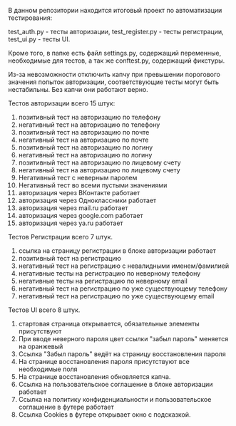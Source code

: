 В данном репозитории находится итоговый проект по автоматизации тестирования: 

test_auth.py       - тесты авторизации,
test_register.py   - тесты регистрации,
test_ui.py         - тесты UI.

Кроме того, в папке есть файл settings.py, содержащий переменные, необходимые для тестов, а так же conftest.py, содержащий фикстуры.

Из-за невозможности отключить капчу при превышении порогового значения попыток авторизации, соответствующие тесты могут быть нестабильны. Без капчи они работают верно.

Тестов авторизации всего 15 штук:

 1. позитивный тест на авторизацию по телефону
 2. негативный тест на авторизацию по телефону
 3. позитивный тест на авторизацию по почте
 4. негативный тест на авторизацию по почте
 5. позитивный тест на авторизацию по логину
 6. негативный тест на авторизацию по логину
 7. позитивный тест на авторизацию по лицевому счету
 8. негативный тест на авторизацию по лицевому счету
 9. Негативный тест с неверным паролем
 10. Негативный тест во всеми пустыми значениями
 11. авторизация через ВКонтакте работает
 12. авторизация через Одноклассники работает
 13. авторизация через mail.ru работает
 14. авторизация через google.com работает
 15. авторизация через ya.ru работает

Тестов Регистрации всего 7 штук.
 1. ссылка на страницу регистрации в блоке авторизации работает
 2. позитивный тест на регистрацию
 3. негативный тест на регистрацию с невалидными именем/фамилией
 4. негативные тесты на регистрацию по неверному телефону
 5. негативные тесты на регистрацию по неверному email
 6. негативный тест на регистрацию по уже существующему телефону
 7. негативный тест на регистрацию по уже существующему email

Тестов UI всего 8 штук.
 1. стартовая страница открывается, обязательные элементы присутствуют
 2. При вводе неверного пароля цвет ссылки "забыл пароль" меняется на оранжевый
 3. Ссылка "Забыл пароль" ведёт на страницу восстановления пароля
 4. На странице восстановления пароля присутствуют все необходимые поля
 5. На странице восстановления обновляется капча.
 6. Ссылка на пользовательское соглашение в блоке авторизации работает
 7. Ссылка на политику конфиденциальности и пользовательское соглашение в футере работает
 8. Ссылка Cookies в футере открывает окно с подсказкой.
